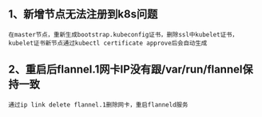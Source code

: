 ## 1、新增节点无法注册到k8s问题
```
在master节点，重新生成bootstrap.kubeconfig证书，删除ssl中kubelet证书，kubelet证书新节点通过kubectl certificate approve后会自动生成
```

## 2、重启后flannel.1网卡IP没有跟/var/run/flannel保持一致
```
通过ip link delete flannel.1删除网卡，重启flanneld服务
```
